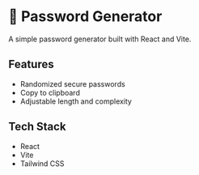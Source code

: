 # 🔐 Password Generator

A simple password generator built with React and Vite.

## Features
- Randomized secure passwords
- Copy to clipboard
- Adjustable length and complexity

## Tech Stack
- React
- Vite
- Tailwind CSS
